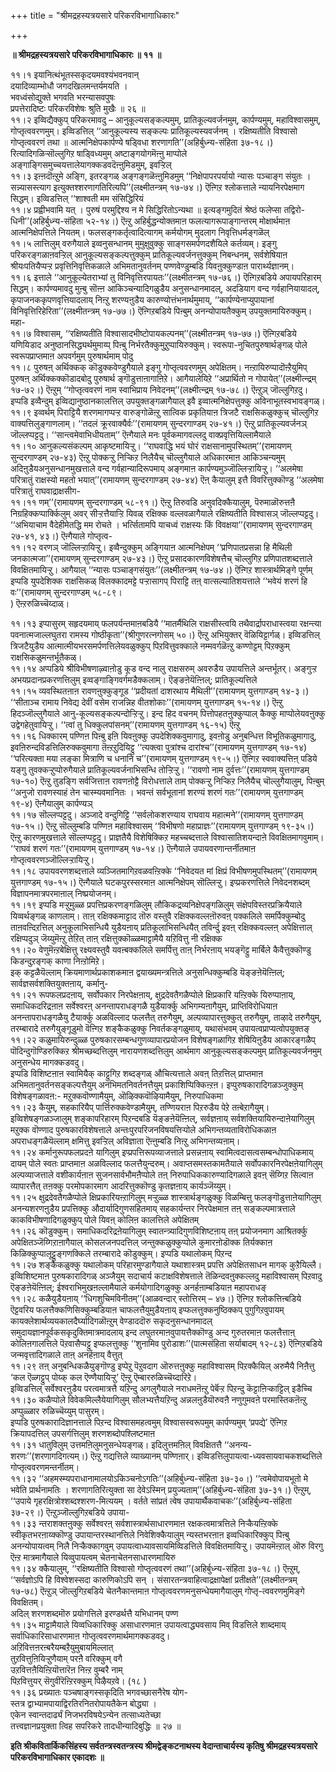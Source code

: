 +++
title = "श्रीमद्रहस्यत्रयसारे परिकरविभागाधिकारः"

+++


**॥ श्रीमद्रहस्यत्रयसारे परिकरविभागाधिकारः ॥ ११ ॥**

११।१ इयानित्थंभूतस्सकृदयमवश्यंभवनवान्  
दयादिव्याम्भोधौ जगदखिलमन्तर्यमयति ।  
भवध्वंसोद्युक्ते भगवति भरन्यासवपुषः  
प्रपत्तेरादिष्टः परिकरविशेषः श्रुति मुखैः ॥ २६ ॥  
११।२ इव्विद्यैक्कुप् परिकरमावदु – आनुकूल्यसङ्कल्पमुम्, प्रातिकूल्यवर्जनमुम्, कार्पण्यमुम्, महाविश्वासमुम्, गोप्तृत्ववरणमुम्। इव्विडत्तिल् ‘‘आनुकूल्यस्य सङ्कल्पः प्रातिकूल्यस्यवर्जनम् । रक्षिष्यतीति विश्वासो गोप्तृत्ववरणं तथा ॥ आत्मनिक्षेपकार्पण्ये षड्विधा शरणागति’’(अहिर्बुध्न्य-संहिता ३७-१८।) रित्यादिगळिऱ्सॊल्लुगिऱ षाड्विध्यमुम् अष्टाङ्गयोगमॆऩ्ऩु माप्पोले अङ्गाङ्गिसमुच्चयत्तालेयागक्कडवदॆऩ्ऩुमिडमुम्, इवऱ्ऱिल्  
११।३ इऩ्ऩदॊऩ्ऱुमे अङ्गि, इतरङ्गळ् अङ्गङ्गळॆऩ्ऩुमिडमुम् ‘‘निक्षेपापरपर्यायो न्यासः पञ्चाङ्ग संयुतः । सन्न्यासस्त्याग इत्युक्तश्शरणागतिरित्यपि’’(लक्ष्मीतन्त्रम् १७-७४।) ऎऩ्गिऱ श्लोकत्ताले न्यायनिरपेक्षमाग सिद्धम्। इव्विडत्तिल् ‘‘शाश्वती मम संसिद्धिरियं  
११।४ प्रह्वीभवामि यत् । पुरुषं परमुद्दिश्य न मे सिद्धिरितोऽन्यथा ॥ इत्यङ्गमुदितं श्रेष्ठं फलेप्सा तद्विरो-धिनी’’(अहिर्बुध्न्य-संहिता ५२-१४।) ऎऩ्ऱु अहिर्बुद्धन्योक्तमाऩ फलत्यागरूपाङ्गान्तरम् मोक्षार्थमाऩ आत्मनिक्षेपत्तिले नियतम्। फलसङ्गकर्तृत्वादित्यागम् कर्मयोगम् मुदलाग निवृत्तिधर्मङ्गळॆल्  
११।५ लात्तिलुम् वरुगैयाले इव्वनुसन्धानम् मुमुक्षुवुक्कु साङ्गसमर्पणदशैयिले कर्तव्यम्। इङ्गु परिकरङ्गळाऩवऱ्ऱिल् आनुकूल्यसङ्कल्पत्तुक्कुम् प्रातिकूल्यवर्जनत्तुक्कुम् निबन्धनम्, सर्वशेषियाऩ श्रीयःपतियैप्पऱ्ऱ प्रवृत्तिनिवृत्तिकळाले अभिमतानुवर्तनम् पण्णवेण्डुम्बडि यिवऩुक्कुण्डाऩ पारार्थ्यज्ञानम्।  
११।६ इत्ताले ‘‘आनुकूल्येतराभ्यां तु विनिवृत्तिरपायतः’’(लक्ष्मीतन्त्रम् १७-७६।) ऎऩ्गिऱबडिये अपायपरिहारम् सिद्धम्। कार्पण्यमावदु मुऩ्बु सॊऩ्ऩ आकिञ्चन्यादिगळुडैय अनुसन्धानमादल्, अदडियाग वन्द गर्वहानियायादल्, कृपाजनककृपणवृत्तियादलाय् निऩ्ऱु शरण्यऩुडैय कारुण्योत्तंभनार्थमुमाय्, ‘‘कार्पण्येनाप्युपायानां विनिवृत्तिरिहेरिता’’(लक्ष्मीतन्त्रम् १७-७७।) ऎऩ्गिऱबडिये पिऩ्बुम् अनन्योपायतैक्कुम् उपयुक्तमायिरुक्कुम्। महा-  
११।७ विश्वासम्, ‘‘रक्षिष्यतीति विश्वासादभीष्टोपायकल्पनम्’’(लक्ष्मीतन्त्रम् १७-७७।) ऎऩ्गिऱबडिये यणियिडाद अनुष्ठानसिद्ध्यर्थमुमाय्प् पिऩ्बु निर्भरतैक्कुमुऱुप्पायिरुक्कुम्। स्वरूपा-नुचितपुरुषार्थङ्गळ् पोले स्वरूपप्राप्तमाऩ अपवर्गमुम् पुरुषार्थमाम् पोदु  
११।८ पुरुषऩ् अर्थिक्कक् कॊडुक्कवेण्डुगैयाले इङ्गु गोप्तृत्ववरणमुम् अपेक्षितम्। नऩ्ऱायिरुप्पादॊऩ्ऱैयुमिप् पुरुषऩ् अर्थिक्कक्कॊडादबोदु पुरुषार्थ ङ्गॊडुत्ताऩागाऩिऱे। आगैयालेयिऱे ‘‘अप्रार्थितो न गोपायेत्’’(लक्ष्मीत्न्द्रम् १७-७२।) ऎऩ्ऱुम् ‘‘गोप्तृत्ववरणं नाम स्वाभिप्राय निवेदनम्’’(लक्ष्मीत्न्द्रम् १७-७८।) ऎऩ्ऱुञ् जॊल्लुगिऱदु। इप्पडि इव्वैन्दुम् इव्विद्यानुष्ठानकालत्तिल् उपयुक्तङ्गळागैयाल् इवै इव्वात्मनिक्षेपत्तुक्कु अविनाभूतस्वभावङ्गळ्।  
११।९ इव्वर्थम् पिराट्टियै शरणमागप्पऱ्ऱ वारुङ्गोळॆऩ्ऱु सात्विक प्रकृतियाऩ त्रिजटै राक्षसिकळुक्कुच् चॊल्लुगिऱ वाक्यत्तिलुङ्गाणलाम्। ‘‘तदलं क्रूरवाक्यैर्वः’’(रामायणम् सुन्दरगाण्डम् २७-४१।) ऎऩ्ऱु प्रातिकूल्यवर्जनञ् जॊल्लप्पट्टदु। ‘‘सान्त्वमेवाभिधीयताम्’’ ऎऩ्गैयाले मनः पूर्वकमागवल्लदु वाक्प्रवृत्तियिल्लामैयाले  
११।१० आनुकल्यसंकल्पम् आकृष्टमायिऱ्ऱु। ‘‘राघवाद्धि भयं घोरं राक्षसानामुपस्थितम्’’(रामायणम् सुन्दरगाण्डम् २७-४३) ऎऩ्ऱु पोक्कऱ्ऱु निऱ्किऱ निलैयैच् चॊल्लुगैयाले अधिकारमाऩ आकिञ्चन्यमुम् अदिऩुडैयअनुसन्धानमुखत्ताले वन्द गर्वहान्यादिरूपमाय् अङ्गमाऩ कार्पण्यमुञ्जॊल्लिऱ्ऱायिऱ्ऱु। ‘‘अलमेषा परित्रातुं राक्षस्यो महतो भयात्’’(रामायणम् सुन्दरगाण्डम् २७-४४) ऎऩ् कैयालुम् इत्तै विवरित्तुक्कॊण्डु ‘‘अलमेषा परित्रातुं राघवाद्राक्षसीग-  
११।११ णम्’’(रामायणम् सुन्दरगाण्डम् ५८-९१।) ऎऩ्ऱु तिरुवडि अनुवदिक्कैयालुम्, पॆरुमाळॊरुत्तऩै निग्रहिक्कप्पार्क्किलुम् अवर् सीऱ्ऱत्तैयाऱ्ऱि यिवळ् रक्षिक्क वल्लवळागैयाले रक्षिष्यतीति विश्वासञ् जॊल्लप्पट्टदु। ‘‘अभियाचाम वैदेहीमेतद्धि मम रोचते । भर्त्सितामपि याचध्वं राक्षस्यः किं विवक्षया’’(रामायणम् सुन्दरगाण्डम् २७-४१, ४३।) ऎऩ्गैयाले गोप्तृत्व-  
११।१२ वरणञ् जॊल्लिऱ्ऱायिऱ्ऱु। इव्वैन्दुक्कुम् अङ्गियाऩ आत्मनिक्षेपम् ‘‘प्रणिपातप्रसन्ना हि मैथिली जनकात्मजा’’(रामायणम् सुन्दरगाण्डम् २७-४३।) ऎऩ्ऱु प्रसादकारणविशेषत्तैच् चॊल्लुगिऱ प्रणिपातशब्दत्ताले विवक्षितमायिऱ्ऱु। आगैयाल् ‘‘न्यासः पञ्चाङ्गसंयुतः’’(लक्ष्मीतन्त्रम् १७-७४।) ऎऩ्गिऱ शास्त्रार्थमिङ्गे पूर्णम्  
इप्पडि युपदेशिक्क राक्षसिकळ् विलक्कादमट्टे पऱ्ऱासागप् पिराट्टि तऩ् वात्सल्यातिशयत्ताले ‘‘भवेयं शरणं हि वः’’(रामायणम् सुन्दरगाण्डम् ५८-८९।  
) ऎऩ्ऱरुळिच्चॆय्दाळ्।

११।१३ इप्पासुरम् सहृदयमाय् फलपर्यन्तमाऩबडियै ‘‘मातर्मैथिलि राक्षसीस्त्वयि तथैवार्द्रापराधास्त्वया रक्षन्त्या पवनात्मजाल्लघुतरा रामस्य गोष्ठीकृता’’(श्रीगुणरत्नगोसम् ५०।) ऎऩ्ऱु अभियुक्तर् वॆळियिट्टार्गळ्। इव्विडत्तिल् त्रिजटैयुडैय आत्मात्मीयभरसमर्पणत्तिलेयवळुक्कुप् पिऱवित्तुवक्काले नम्मवर्गळॆऩ्ऱु कण्णोट्टम् पिऱक्कुम् राक्षसिकळुमन्तर्भूतैकळ्।  
११।१४ अप्पडिये श्रीविभीषणाऴ्वाऩोडु कूड वन्द नालु राक्षसरुम् अवरुडैय उपायत्तिले अन्तर्भूतर्। अङ्गुऱ्ऱ अभयप्रदानप्रकरणत्तिलुम् इव्वङ्गाङ्गिवर्गमडैक्कलाम्। ऎङ्ङऩेयॆऩ्ऩिल्; प्रातिकूल्यत्तिले  
११।१५ व्यवस्थितऩाऩ रावणऩुक्कुङ्गूड ‘‘प्रदीयतां दाशरथाय मैथिली’’(रामायणम् युत्तगाण्डम् १४-३।) ‘‘सीताञ्च रामाय निवेद्य देवीं वसेम राजन्निह वीतशोकाः’’(रामायणम् युत्तगाण्डम् १५-१४।) ऎऩ्ऱु हिदञ्जॊल्लुगैयाले आनु-कूल्यसङ्कल्पन्दोऱ्ऱिऱ्ऱु। इन्द हिद वचनम् पित्तोपहतऩुक्कुप्पाल् कैक्कु माप्पोलेयवऩुक्कु उद्वेगहेतुवायिऱ्ऱु। ‘‘त्वां तु धिक्कुलपांसनम्’’(रामायणम् युत्तगाण्डम् १६-१५) ऎऩ्ऱु  
११।१६ धिक्कारम् पण्णिऩ पिऩ्बु इऩि यिवऩुक्कु उपदेशिक्कवुमागादु, इवऩोडु अनुबन्धित्त विभूतिकळुमागादु, इवऩिरुन्दविडत्तिलिरुक्कवुमागा तॆऩ्ऱऱुदियिट्टु ‘‘त्यक्त्वा पुत्रांश्च दारांश्च’’(रामायणम् युत्तगाण्डम् १७-१४) ‘‘परित्यक्ता मया लङ्का मित्राणि च धनानि च’’(रामायणम् युत्तगाण्डम् १९-५।) ऎऩ्गिऱ स्ववाक्यत्तिऩ् पडिये यङ्गु तुवक्कऱ्ऱुप्पोरुगैयाले प्रातिकूल्यवर्जनाभिसन्धि तोऱ्ऱिऱ्ऱु। ‘‘रावणो नाम दुर्वत्तः’’(रामायणम् युत्तगाण्डम् १७-१०) ऎऩ्ऱु तुडङ्गि सर्वजित्ताऩ रावणऩोट्टै विरोधत्ताले ताम् पोक्कऱ्ऱु निऱ्किऱ निलैयैच् चॊल्लुगैयालुम्, पिऩ्बुम् ‘‘अनुजो रावणस्याहं तेन चास्म्यवमानितः । भवन्तं सर्वभूतानां शरण्यं शरणं गतः’’(रामायणम् युत्तगाण्डम् १९-४) ऎऩ्गैयालुम् कार्पण्यञ्  
११।१७ सॊल्लप्पट्टदु। अञ्जादे वन्दुगिट्टि ‘‘सर्वलोकशरण्याय राघवाय महात्मने’’(रामायणम् युत्तगाण्डम् १७-१५।) ऎऩ्ऱु सॊल्लुम्बडि पण्णिऩ महाविश्वासम् ‘‘विभीषणो महाप्राज्ञः’’(रामायणम् युत्तगाण्डम् १९-३५।) ऎऩ्ऱु कारणमुखत्ताले सॊल्लप्पट्टदु। प्राज्ञतैयै विशेषिक्किऱ महच्चब्दत्ताले विश्वासातिशयन्दाऩे विवक्षितमागवुमाम्। ‘‘राघवं शरणं गतः’’(रामायणम् युत्तगाण्डम् १७-१४।) ऎऩ्गैयाले उपायवरणान्तर्नीतमाऩ गोप्तृत्ववरणञ्जॊल्लिऱ्ऱायिऱ्ऱु।  
११।१८ उपायवरणशब्दत्ताले व्यञ्जितमागिऱवळवऩ्ऱिक्के ‘‘निवेदयत मां क्षिप्रं विभीषणमुपस्थितम्’’(रामायणम् युत्तगाण्डम् १७-१५।) ऎऩ्गैयाले घटकपुरस्सरमाऩ आत्मनिक्षेपम् सॊल्लिऱ्ऱु। इप्प्रकरणत्तिले निवेदनशब्दम् विज्ञापनमात्रपरमाऩाल् निष्प्रयोजनम्।  
११।१९ इप्पडि मऱ्ऱुमुळ्ळ प्रपत्तिप्रकरणङ्गळिलुम् लौकिकद्रव्यनिक्षेपङ्गळिलुम् संक्षेपविस्तरप्रक्रियैयाले यिव्वर्थङ्गळ् काणलाम्। ताऩ् रक्षिक्कमाट्टाद तॊरु वस्तुवै रक्षिक्कवल्लऩॊरुवऩ् पक्कलिले समर्पिक्कुम्बोदु ताऩवऩ्दिऱत्तिल् अनुकूलाभिसन्धियै युडैयऩाय् प्रतिकूलाभिसन्धियैत् तविर्न्दु इवऩ् रक्षिक्कवल्लऩ् अपेक्षित्ताल् रक्षिप्पदुञ् जॆय्युमॆऩ्ऱु तेऱित् ताऩ् रक्षित्तुक्कॊळ्ळमाट्टामैयै यऱिवित्तु नी रक्षिक्क  
११।२० वेणुमॆऩ्ऱबेक्षित्तु रक्ष्यवस्तुवै यवऩ्बक्कलिले समर्पित्तु ताऩ् निर्भरऩाय् भयङ्गॆट्टु मार्बिले कैवैत्तुक्कॊण्डु किडन्दुऱङ्गक् काणा निऩ्ऱोमिऱे।  
इक् कट्टळैयॆल्लाम् क्रियमाणार्थप्रकाशकमाऩ द्वयाख्यमन्त्रत्तिले अनुसन्धिक्कुम्बडि यॆङ्ङऩेयॆऩ्ऩिल्; सार्वज्ञसर्वशक्तियुक्तऩाय्, कर्मानु-  
११।२१ रूपफलप्रदऩाय्, सर्वोपकार निरपेक्षऩाय्, क्षुद्रदेवतैगळैप्पोले क्षिप्रकारि यऩ्ऱिक्के यिरुप्पाऩाय्, समाधिकदरिद्रऩाऩ सर्वेश्वरऩ् अनन्तापराधङ्गळै युडैयार्क्कु अभिगम्यऩागैयुम्, प्राप्तिविरोधियाऩ अनन्तापराधङ्गळैयु टैयार्क्कु अळविल्लाद फलत्तैत् तरुगैयुम्, अल्पव्यापारत्तुक्कुत् तरुगैयुम्, ताऴादे तरुगैयुम्, तरम्बारादे तरुगैयुङ्गूडुमो वॆऩ्गिऱ शङ्कैकळुक्कु निवर्तकङ्गळुमाय्, यथासंभवम् उपायत्वप्राप्यत्वोपयुक्तङ्  
११।२२ कळुमायिरुन्दुळ्ळ पुरुषकारसम्बन्धगुणव्यापारप्रयोजन विशेषङ्गळागिऱ शेषियिऩुडैय आकारङ्गळैप् पॊदिन्दुगॊण्डिरुक्किऱ श्रीमच्छब्दत्तिलुम् नारायणशब्दत्तिलुम् आर्थमाग आनुकूल्यसङ्कल्पमुम् प्रातिकूल्यवर्जनमुम् अनुसन्धेय मागक्कडवदु।  
इप्पडि विशिष्टऩाऩ स्वामियैक् काट्टुगिऱ शब्दङ्गळ् औचित्यत्ताले अवऩ् तिऱत्तिल् प्राप्तमाऩ अभिमतानुवर्तनसङ्कल्पत्तैयुम् अनभिमतनिवर्तनत्तैयुम् प्रकाशिप्पिक्किऩ्ऱऩ। इप्पुरुषकारादिगळञ्जुक्कुम् विशेषङ्गळावऩ:- मऱुक्कवॊण्णामैयुम्, ऒऴिक्कवॊऴियामैयुम्, निरुपाधिकमा  
११।२३ कैयुम्, सहकारियैप् पार्त्तिरुक्कवेण्डामैयुम्, तण्णियराऩ पिऱरुडैय पेऱे तऩ्बेऱागैयुम्।  
इव्विशेषङ्गळञ्जालुम् शङ्कापरिहारम् पिऱन्दबडि यॆङ्ङऩेयॆऩ्ऩिल्, सर्वज्ञऩाय् सर्वशक्तियायिरुन्दाऩेयागिलुम् मऱुक्क वॊण्णाद पुरुषकारविशेषत्ताले अन्तःपुरपरिजनविषयत्तिऱ्पोले अभिगन्तव्यताविरोधिकळाऩ अपराधङ्गळैयॆल्लाम् क्षमित्तु इवऱ्ऱिल् अविज्ञाता ऎऩ्ऩुम्बडि निऩ्ऱु अभिगन्तव्यऩाम्।  
११।२४ कर्मानुरूपफलप्रदऩे यागिलुम् इप्प्रपत्तिरूपव्याजत्ताले प्रसन्नऩाय् स्वामित्वदासत्वसम्बन्धोपाधिकमाय् दायम् पोले स्वतः प्राप्तमाऩ अळविल्लाद फलत्तैयुन्दरुम्। अवाप्तसमस्तकामतैयाले सर्वोपकारनिरपेक्षऩेयागिलुम् अल्पव्याजत्ताले वशीकार्यऩाऩ सुजनसार्वभौमऩैप्पोले तऩ् निरुपाधिककारुण्यादिगळाले इवऩ् सॆय्गिऱ सिल्वाऩ व्यापारत्तैत् तऩक्कु परमोपकारमाग आदरित्तुक्कॊण्डु कृतज्ञऩाय् कार्यञ्जॆय्युम्।  
११।२५ क्षुद्रदेवतैगळैप्पोले क्षिप्रकारियऩ्ऱागिलुम् मऱ्ऱुळ्ळ शास्त्रार्थङ्गळुक्कु विळम्बित्तु फलङ्गॊडुत्ताऩेयागिलुम् अनन्यशरणऩुडैय प्रपत्तिक्कु औदार्यादिगुणसहितमाय् सहकार्यन्तर निरपेक्षमाऩ तऩ् सङ्कल्पमात्रत्ताले काकविभीषणादिगळुक्कुप् पोले यिवऩ् कोलिऩ कालत्तिले अपेक्षितम्  
११।२६ कॊडुक्कुम्। समाधिकदरिद्रऩेयागिलुम् स्वातन्त्र्यादिगुणविशिष्टऩाय् तऩ् प्रयोजनमाग आश्रितर्क्कु अपेक्षितञ्जॆय्गिऱाऩागैयाल् कोसलजनपदत्तिल् जन्तुक्कळुक्कुप्पोले कुमारऩोडॊक्क तिर्यक्काऩ किळिक्कुप्पालूट्टुङ्गणक्किले तरम्बारादे कॊडुक्कुम्। इप्पडि यथालोकम् पिऱन्द  
११।२७ शङ्कैकळुक्कु यथालोकम् परिहारमुण्डागैयाले यथाशास्त्रम् प्रपत्ति अपेक्षितसाधन मागक् कुऱैयिल्लै।  
इव्विशिष्टमाऩ पुरुषकारादिगळ् अञ्जैयुम् सदाचार्य कटाक्षविशेषत्ताले तॆळिन्दवऩुक्कल्लदु महाविश्वासम् पिऱवादु ऎङ्ङऩेयॆऩ्ऩिल्; ईश्वराभिमुखऩल्लामैयाले कर्मयोगादिगळुक्कु अनर्हऩाम्बडियाऩ महापराधङ्  
११।२८ कळैयुडैयऩाय् ‘‘धिगशुचिमविनीतम्’’(आळवन्दार् स्तोत्तिरम् – ४७।) ऎऩ्गिऱ श्लोकत्तिऩ्बडिये ऎट्टवरिय फलत्तैक्कणिसिक्कुम्बडियाऩ चाफलत्तैयुमुडैयऩाय् इप्फलत्तुक्कनुष्ठिक्कप् पुगुगिऱवुपायम् कायक्लेशार्थव्ययकालदैर्घ्यादिगळॊऩ्ऱुम् वेण्डाददॊरु सकृदनुसन्धानमादल् समुदायज्ञानपूर्वकसकृदुक्तिमात्रमादलाय् इन्द लघुतरमाऩवुपायत्तैक्कॊण्डु अन्द गुरुतरमाऩ फलत्तैत्ताऩ् कोलिऩगालत्तिले पॆऱवासैप्पट्टु इप्फलत्तुक्कु ‘‘शुनामिव पुरोडाशः’’(पात्मसंहिता सर्याबादम् १२-८३) ऎऩ्गिऱबडिये जन्मवृत्तादिगळाले ताऩ् अनर्हऩाय् वैत्तुत्  
११।२९ तऩ् अनुबन्धिकळैयुङ्गॊण्डु इप्पेऱु पॆऱुवदाग ऒरुत्तऩुक्कु महाविश्वासम् पिऱक्कैयिल् अरुमैयै निऩैत्तु ‘कल ऎळ्गट्टुप् पोय्क् कल ऎण्णैयायिऱ्ऱु’ ऎऩ्ऱु ऎम्बाररुळिच्चॆय्दारिऱे।  
इव्विडत्तिल् सर्वेश्वरऩुडैय परत्वमात्रत्तै यऱिन्दु अगलुगैयाले नराधमऩॆऩ्ऱु पेर्बॆऱ्ऱ पिऱन्दु कॆट्टाऩिऱ्काट्टिल् इडैच्चि  
११।३० कळैप्पोले विवेकमिल्लैयेयागिलुम् सौलभ्यत्तैयऱिन्दु अन्नलऩुडैयॊरुवऩै नणुगुमवऩे परमास्तिकऩॆऩ्ऱु अप्पुळ्ळार रुळिच्चॆय्युम् पासुरम्।  
इप्पडि पुरुषकारादिज्ञानत्ताले पिऱन्द विश्वासमहत्वमुम् विश्वासस्वरूपमुम् कार्पण्यमुम् ‘प्रपद्ये’ ऎऩ्गिऱ क्रियापदत्तिल् उपसर्गत्तिलुम् शरणशब्दोपश्लिष्टमाऩ  
११।३१ धातुविलुम् उत्तमऩिलुमनुसन्धेयङ्गळ्। इदिलुत्तमऩिल् विवक्षितत्तै ‘‘अनन्य-शरणः’’(शरणागदिगत्यम्।) ऎऩ्ऱु गद्यत्तिले व्याख्यानम् पण्णिऩार्। इव्विडत्तिलुपायत्वा-ध्यवसायवाचकशब्दत्तिले गोप्तृत्ववरणमन्तर्नीतम्।  
११।३२ ‘‘अहमस्म्यपराधानामालयोऽकिञ्चनोऽगतिः’’(अहिर्बुध्न्य-संहिता ३७-३०।) ‘‘त्वमेवोपायभूतो मे भवेति प्रार्थनामतिः । शरणागतिरित्युक्ता सा देवेऽस्मिन् प्रयुज्यताम्’’(अहिर्बुध्न्य-संहिता ३७-३१।) ऎऩ्ऱुम्, ‘‘उपाये गृहरक्षित्रोश्शब्दश्शरण-मित्ययम् । वर्तते सांप्रतं त्वेष उपायार्थैकवाचकः’’(अहिर्बुध्न्य-संहिता ३७-२९।) ऎऩ्ऱुञ्जॊल्लुगिऱबडिये उपाया-  
११।३३ न्तराशक्तऩुक्कु सर्वेश्वरऩ् सर्वशास्त्रार्थसाधारणमाऩ रक्षकत्वमात्रत्तिले निऱ्कैयऩ्ऱिक्के स्वीकृतभरऩाय्क्कॊण्डु उपायान्तरस्थानत्तिले निवेशिक्कैयालुम् न्यस्तभरऩाऩ इव्वधिकारिक्कुप् पिऩ्बु अनन्योपायत्वम् निलै निऱ्कैक्कागवुम् उपायत्वाध्यावसायमिव्विडत्तिले विवक्षितमायिऱ्ऱु। उपायमॆऩ्ऱाल् ऒरु विरगु ऎऩ्ऱ मात्रमागैयाले यिव्वुपायत्वम् चेतनाचेतनसाधारणमायिरु  
११।३४ क्कैयालुम्, ‘‘रक्षिष्यतीति विश्वासो गोप्तृत्ववरणं तथा’’(अहिर्बुध्न्य-संहिता ३७-१८।) ऎऩ्ऱुम्, ‘‘सर्वज्ञोऽपि हि विश्वेशस्सदा कारुणिकोऽपि सन् । संसारतन्त्रवाहित्वाद्रक्षापेक्षां प्रतीक्षते’’(लक्ष्मीतन्त्रम् १७-७८) ऎऩ्ऱुञ् जॊल्लुगिऱबडिये चेतनैकान्तमाऩ गोप्तृत्ववरणमनुसन्धेयमागैयालुम् गोप्तृ-त्ववरणमुमिङ्गे विवक्षितम्।  
अदिल् शरणशब्दमॊरु प्रयोगत्तिले इरण्डर्थत्तै यभिधानम् पण्ण  
११।३५ माट्टामैयाले यिव्वधिकारिक्कु असाधारणमाऩ उपायत्वाद्ध्यवसाय मिव् विडत्तिले शाब्दमाय् सर्वाधिकारिसाधारणमाऩ गोप्तृत्ववरणमार्थमागक्कडवदु।  
अऱिवित्तऩरऩ्बरैयम्बऱैयुमुबायमिल्लात्  
तुऱवित्तुऩियिऱ्ऱुणैयाम् परऩै वरिक्कुम् वगै  
उऱवित्तऩैयिऩ्ऱियॊत्तारॆऩ निऩ्ऱ वुम्बरै नाम्  
पिऱवित्तुयर् सॆगुवीरॆऩ्ऱिरक्कुम् पिऴैयऱवे। (१८ )  
११।३६ प्रख्यातः पञ्चषाङ्गस्सकृदिति भगवच्छासनैरेष योग-  
स्तत्र द्वाभ्यामपायाद्विरतिरनितरोपायतैकेन बोद्ध्या ।  
एकेन स्वान्तदार्ढ्यं निजभरविषयेऽन्येन तत्साध्यतेच्छा  
तत्त्वज्ञानप्रयुक्ता त्विह सपरिकरे तादधीन्यादिबुद्धिः ॥ २७ ॥

**इति श्रीकवितार्किकसिंहस्य सर्वतन्त्रस्वतन्त्रस्य श्रीमद्वेङ्कटनाथस्य वेदान्ताचार्यस्य कृतिषु श्रीमद्रहस्यत्रयसारे परिकरविभागाधिकार एकादशः ॥**

